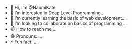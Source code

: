 - 👋 Hi, I’m @NaomiKate 
- 👀 I’m interested in Deap Level Programming...
- 🌱 I’m currently learning the basic of web development...
- 💞️ I’m looking to collaborate on basics of programming ...
- 📫 How to reach me ...
- 😄 Pronouns: ...
- ⚡ Fun fact: ...

<!---
NaomiKate123/NaomiKate123 is a ✨ special ✨ repository because its `README.md` (this file) appears on your GitHub profile.
You can click the Preview link to take a look at your changes.
--->
